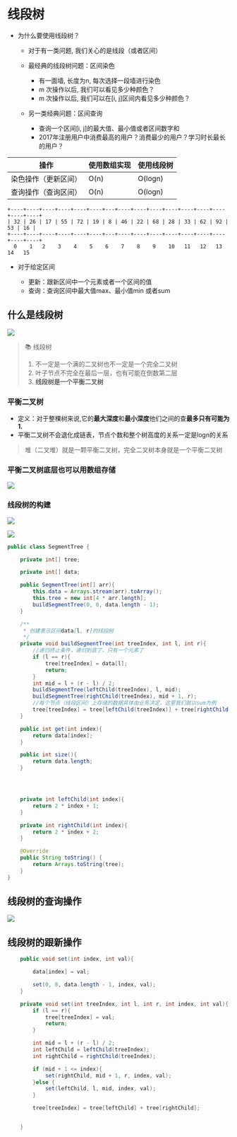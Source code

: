 # 线段树

* 为什么要使用线段树？

  * 对于有一类问题, 我们关心的是线段（或者区间）

  * 最经典的线段树问题：区间染色

    * 有一面墙, 长度为n, 每次选择一段墙进行染色
    * m 次操作以后, 我们可以看见多少种颜色？
    * m 次操作以后, 我们可以在[i, j]区间内看见多少种颜色？

  * 另一类经典问题：区间查询

    * 查询一个区间[i, j]的最大值、最小值或者区间数字和
    * 2017年注册用户中消费最高的用户？消费最少的用户？学习时长最长的用户？



|         操作         | 使用数组实现 | 使用线段树 |
|        -----         | -----        | -----      |
| 染色操作（更新区间） | O(n)         | O(logn)    |
| 查询操作（查询区间） | O(n)         | O(logn)    |



    +----+----+----+----+----+----+---+----+----+----+----+----+----+----+----+----+
    | 32 | 26 | 17 | 55 | 72 | 19 | 8 | 46 | 22 | 68 | 28 | 33 | 62 | 92 | 53 | 16 |
    +----+----+----+----+----+----+---+----+----+----+----+----+----+----+----+----+
      0    1   2    3    4    5    6    7    8    9    10   11   12   13   14   15


* 对于给定区间

  * 更新：跟新区间中一个元素或者一个区间的值
  * 查询：查询区间中最大值max、最小值min 或者sum


## 什么是线段树


![](img/image_2022-03-21-14-40-53.png)

> :books: 线段树
> 1. 不一定是一个满的二叉树也不一定是一个完全二叉树
> 2. 叶子节点不完全在最后一层，也有可能在倒数第二层
> 3. **线段树是一个平衡二叉树**


### 平衡二叉树

* 定义：对于整棵树来说,它的**最大深度**和**最小深度**他们之间的查**最多只有可能为1.**
* 平衡二叉树不会退化成链表，节点个数和整个树高度的关系一定是logn的关系

> 堆（二叉堆）就是一颗平衡二叉树，完全二叉树本身就是一个平衡二叉树

### 平衡二叉树底层也可以用数组存储

![](img/image_2022-03-21-15-29-43.png)


### 线段树的构建

![](img/image_2022-03-21-16-24-34.png)

![](img/image_2022-03-21-16-38-12.png)

```java
public class SegmentTree {

    private int[] tree;

    private int[] data;

    public SegmentTree(int[] arr){
        this.data = Arrays.stream(arr).toArray();
        this.tree = new int[4 * arr.length];
        buildSegmentTree(0, 0, data.length - 1);
    }

    /**
     * 创建表示区间data[l, r]的线段树
     */
    private void buildSegmentTree(int treeIndex, int l, int r){
        //递归终止条件，递归到底了，只有一个元素了
        if (l == r){
            tree[treeIndex] = data[l];
            return;
        }
        int mid = l + (r - l) / 2;
        buildSegmentTree(leftChild(treeIndex), l, mid);
        buildSegmentTree(rightChild(treeIndex), mid + 1, r);
        //每个节点（线段区间）上存储的数据具体由业务决定，这里我们就以sum为例
        tree[treeIndex] = tree[leftChild(treeIndex)] + tree[rightChild(treeIndex)];
    }

    public int get(int index){
        return data[index];
    }

    public int size(){
        return data.length;
    }




    private int leftChild(int index){
        return 2 * index + 1;
    }

    private int rightChild(int index){
        return 2 * index + 2;
    }

    @Override
    public String toString() {
        return Arrays.toString(tree);
    }
}

```



## 线段树的查询操作

![](img/image_2022-03-21-17-35-38.png)



## 线段树的跟新操作


```java
    public void set(int index, int val){

        data[index] = val;

        set(0, 0, data.length - 1, index, val);
    }

    private void set(int treeIndex, int l, int r, int index, int val){
        if (l == r){
            tree[treeIndex] = val;
            return;
        }

        int mid = l + (r - l) / 2;
        int leftChild = leftChild(treeIndex);
        int rightChild = rightChild(treeIndex);

        if (mid + 1 <= index){
            set(rightChild, mid + 1, r, index, val);
        }else {
            set(leftChild, l, mid, index, val);
        }

        tree[treeIndex] = tree[leftChild] + tree[rightChild];


    }

```



























